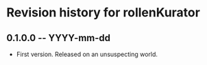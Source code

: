 # Revision history for rollenKurator

## 0.1.0.0  -- YYYY-mm-dd

* First version. Released on an unsuspecting world.
